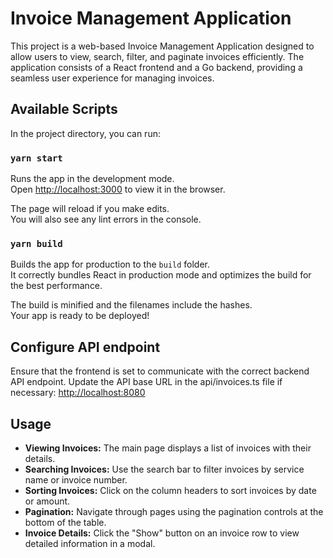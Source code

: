 # Invoice Management Application

This project is a web-based Invoice Management Application designed to allow users to view, search, filter, and paginate invoices efficiently. The application consists of a React frontend and a Go backend, providing a seamless user experience for managing invoices.

## Available Scripts

In the project directory, you can run:

### `yarn start`

Runs the app in the development mode.\
Open [http://localhost:3000](http://localhost:3000) to view it in the browser.

The page will reload if you make edits.\
You will also see any lint errors in the console.

### `yarn build`

Builds the app for production to the `build` folder.\
It correctly bundles React in production mode and optimizes the build for the best performance.

The build is minified and the filenames include the hashes.\
Your app is ready to be deployed!

## Configure API endpoint

Ensure that the frontend is set to communicate with the correct backend API endpoint. Update the API base URL in the api/invoices.ts file if necessary: [http://localhost:8080](http://localhost:8080)

## Usage

- **Viewing Invoices:** The main page displays a list of invoices with their details.
- **Searching Invoices:** Use the search bar to filter invoices by service name or invoice number.
- **Sorting Invoices:** Click on the column headers to sort invoices by date or amount.
- **Pagination:** Navigate through pages using the pagination controls at the bottom of the table.
- **Invoice Details:** Click the "Show" button on an invoice row to view detailed information in a modal.
